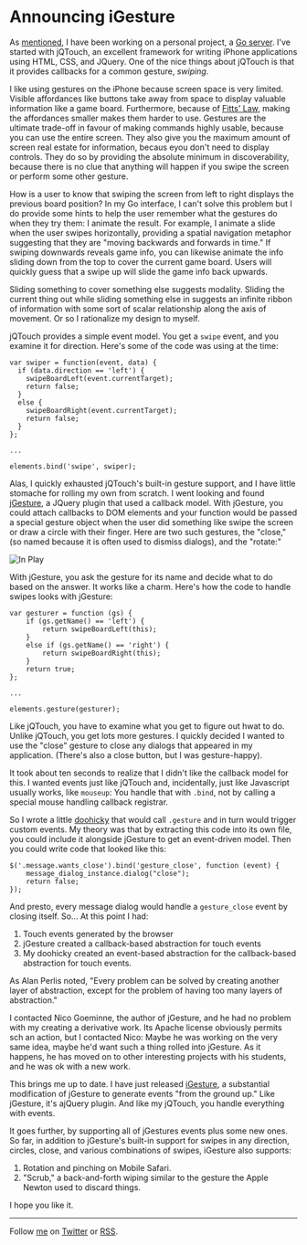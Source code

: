 Announcing iGesture
===

As [mentioned][sw], I have been working on a personal project, a [Go server][go]. I've started with jQTouch, an excellent framework for writing iPhone applications using HTML, CSS, and JQuery. One of the nice things about jQTouch is that it provides callbacks for a common gesture, *swiping*.

I like using gestures on the iPhone because screen space is very limited. Visible affordances like buttons take away from space to display valuable information like a game board. Furthermore, because of [Fitts' Law](http://en.wikipedia.org/wiki/Fitts's_law "Fitts's law - Wikipedia, the free encyclopedia"), making the affordances smaller makes them harder to use. Gestures are the ultimate trade-off in favour of making commands highly usable, because you can use the entire screen. They also give you the maximum amount of screen real estate for information, becaus eyou don't need to display controls. They do so by providing the absolute minimum in discoverability, because there is no clue that anything will happen if you swipe the screen or perform some other gesture.

How is a user to know that swiping the screen from left to right displays the previous board position? In my Go interface, I can't solve this problem but I do provide some hints to help the user remember what the gestures do when they try them: I animate the result. For example, I animate a slide when the user swipes horizontally, providing a spatial navigation metaphor suggesting that they are "moving backwards and forwards in time." If swiping downwards reveals game info, you can likewise animate the info sliding down from the top to cover the current game board. Users will quickly guess that a swipe up will slide the game info back upwards.

Sliding something to cover something else suggests modality. Sliding the current thing out while sliding something else in suggests an infinite ribbon of information with some sort of scalar relationship along the axis of movement. Or so I rationalize my design to myself.

jQTouch provides a simple event model. You get a `swipe` event, and you examine it for direction. Here's some of the code was using at the time:

    var swiper = function(event, data) {
      if (data.direction == 'left') {
        swipeBoardLeft(event.currentTarget);
        return false;
      }
      else {
        swipeBoardRight(event.currentTarget);
        return false;
      }
    };
    
    ...
    
    elements.bind('swipe', swiper);

Alas, I quickly exhausted jQTouch's built-in gesture support, and I have little stomache for rolling my own from scratch. I went looking and found [jGesture][jg], a JQuery plugin that used a callback model. With jGesture, you could attach callbacks to DOM elements and your function would be passed a special gesture object when the user did something like swipe the screen or draw a circle with their finger. Here are two such gestures, the "close," (so named because it is often used to dismiss dialogs), and the "rotate:"

![In Play][oxox]

With jGesture, you ask the gesture for its name and decide what to do based on the answer. It works like a charm. Here's how the code to handle swipes looks with jGesture:

    var gesturer = function (gs) {
    	if (gs.getName() == 'left') {
    		return swipeBoardLeft(this);
    	}
    	else if (gs.getName() == 'right') {
    		return swipeBoardRight(this);
    	}
    	return true;
    };
    
    ...

    elements.gesture(gesturer);
    
Like jQTouch, you have to examine what you get to figure out hwat to do. Unlike jQTouch, you get lots more gestures. I quickly decided I wanted to use the "close" gesture to close any dialogs that appeared in my application. (There's also a close button, but I was gesture-happy).

It took about ten seconds to realize that I didn't like the callback model for this. I wanted events just like jQTouch and, incidentally, just like Javascript usually works, like `mouseup`: You handle that with `.bind`, not by calling a special mouse handling callback registrar.

So I wrote a little [doohicky][eventified] that would call `.gesture` and in turn would trigger custom events. My theory was that by extracting this code into its own file, you could include it alongside jGesture to get an event-driven model. Then you could write code that looked like this:

    $('.message.wants_close').bind('gesture_close', function (event) {
    	message_dialog_instance.dialog("close");
    	return false;
    });

And presto, every message dialog would handle a `gesture_close` event by closing itself. So... At this point I had:

1. Touch events generated by the browser
2. jGesture created a callback-based abstraction for touch events
3. My doohicky created an event-based abstraction for the callback-based abstraction for touch events.

As Alan Perlis noted, "Every problem can be solved by creating another layer of abstraction, except for the problem of having too many layers of abstraction."

I contacted Nico Goeminne, the author of jGesture, and he had no problem with my creating a derivative work. Its Apache license obviously permits sch an action, but I contacted Nico: Maybe he was working on the very same idea, maybe he'd want such a thing rolled into jGesture. As it happens, he has moved on to other interesting projects with his students, and he was ok with a new work.

This brings me up to date. I have just released [iGesture][ig], a substantial modification of jGesture to generate events "from the ground up." Like jGesture, it's ajQuery plugin. And like my jQTouch, you handle everything with events.

It goes further, by supporting all of jGestures events plus some new ones. So far, in addition to jGesture's built-in support for swipes in any direction, circles, close, and various combinations of swipes, iGesture also supports:

1. Rotation and pinching on Mobile Safari.
2. "Scrub," a back-and-forth wiping similar to the gesture the Apple Newton used to discard things.

I hope you like it.

----
  
Follow [me](http://reginald.braythwayt.com) on [Twitter](http://twitter.com/raganwald) or [RSS](http://feeds.feedburner.com/raganwald "raganwald's rss feed").

[go]: http://github.com/raganwald/go
[sw]: http://github.com/raganwald/homoiconic/blob/master/2010/03/significant_whitespace.md#readme "Significant Whitespace"
[jg]: http://web.siruna.com/nico/jgesture/documentation.html
[oxox]: /raganwald/iGesture/raw/master/about/oxox.png  "Close and Rotate gestures"
[eventified]: http://github.com/raganwald/go/blob/4562b25a40b3ef2e22aec9811921f622f84a2bff/public/javascripts/jgesture.eventified.js "jgesture.eventified.js"
[ig]: http://github.com/raganwald/iGesture
